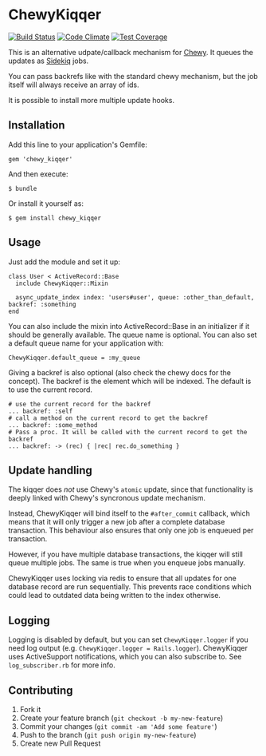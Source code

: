 # ChewyKiqqer

[![Build Status](https://travis-ci.org/averell23/chewy_kiqqer.svg?branch=master)](https://travis-ci.org/averell23/chewy_kiqqer)
[![Code Climate](https://codeclimate.com/github/averell23/chewy_kiqqer.png)](https://codeclimate.com/github/averell23/chewy_kiqqer)
[![Test Coverage](https://codeclimate.com/github/averell23/chewy_kiqqer/coverage.png)](https://codeclimate.com/github/averell23/chewy_kiqqer)

This is an alternative udpate/callback mechanism for [Chewy](https://github.com/toptal/chewy). It queues the updates as [Sidekiq](https://github.com/mperham/sidekiq) jobs.

You can pass backrefs like with the standard chewy mechanism, but the job itself will always receive an array of ids.

It is possible to install more multiple update hooks.

## Installation

Add this line to your application's Gemfile:

    gem 'chewy_kiqqer'

And then execute:

    $ bundle

Or install it yourself as:

    $ gem install chewy_kiqqer

## Usage

Just add the module and set it up:

    class User < ActiveRecord::Base
      include ChewyKiqqer::Mixin
      
      async_update_index index: 'users#user', queue: :other_than_default, backref: :something
    end

You can also include the mixin into ActiveRecord::Base in an initializer if it should be generally available.
The queue name is optional. You can also set a default queue name for your application with:
    
    ChewyKiqqer.default_queue = :my_queue

Giving a backref is also optional (also check the chewy docs for the concept). The backref is the element
which will be indexed. The default is to use the current record.

    # use the current record for the backref
    ... backref: :self
    # call a method on the current record to get the backref
    ... backref: :some_method
    # Pass a proc. It will be called with the current record to get the backref
    ... backref: -> (rec) { |rec| rec.do_something }

## Update handling

The kiqqer does *not* use Chewy's `atomic` update, since that functionality is deeply linked with Chewy's syncronous update mechanism.

Instead, ChewyKiqqer will bind itself to the `#after_commit` callback, which means that it will only trigger a new job after a complete database transaction. This behaviour also ensures that only one job is enqueued per transaction.

However, if you have multiple database transactions, the kiqqer will still queue multiple jobs. The same is true when you enqueue jobs manually.

ChewyKiqqer uses locking via redis to ensure that all updates for one database record are run sequentially. This prevents race conditions which could lead to outdated data being written to the index otherwise.

## Logging

Logging is disabled by default, but you can set `ChewyKiqqer.logger` if you need log output (e.g. `ChewyKiqqer.logger = Rails.logger`). ChewyKiqqer uses ActiveSupport notifications, which you can also subscribe to.
See `log_subscriber.rb` for more info.

## Contributing

1. Fork it
2. Create your feature branch (`git checkout -b my-new-feature`)
3. Commit your changes (`git commit -am 'Add some feature'`)
4. Push to the branch (`git push origin my-new-feature`)
5. Create new Pull Request
